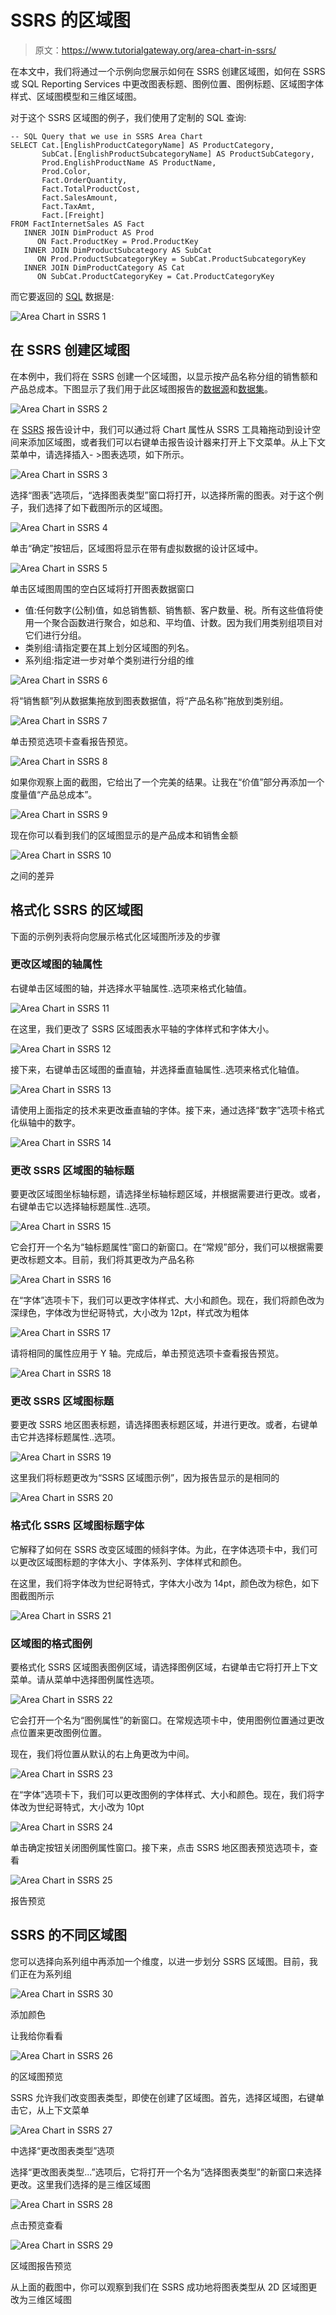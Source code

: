 # SSRS 的区域图

> 原文：<https://www.tutorialgateway.org/area-chart-in-ssrs/>

在本文中，我们将通过一个示例向您展示如何在 SSRS 创建区域图，如何在 SSRS 或 SQL Reporting Services 中更改图表标题、图例位置、图例标题、区域图字体样式、区域图模型和三维区域图。

对于这个 SSRS 区域图的例子，我们使用了定制的 SQL 查询:

```
-- SQL Query that we use in SSRS Area Chart
SELECT Cat.[EnglishProductCategoryName] AS ProductCategory, 
       SubCat.[EnglishProductSubcategoryName] AS ProductSubCategory, 
       Prod.EnglishProductName AS ProductName, 
       Prod.Color, 
       Fact.OrderQuantity, 
       Fact.TotalProductCost, 
       Fact.SalesAmount, 
       Fact.TaxAmt, 
       Fact.[Freight]
FROM FactInternetSales AS Fact
   INNER JOIN DimProduct AS Prod
      ON Fact.ProductKey = Prod.ProductKey
   INNER JOIN DimProductSubcategory AS SubCat
      ON Prod.ProductSubcategoryKey = SubCat.ProductSubcategoryKey 
   INNER JOIN DimProductCategory AS Cat 
      ON SubCat.ProductCategoryKey = Cat.ProductCategoryKey
```

而它要返回的 [SQL](https://www.tutorialgateway.org/sql/) 数据是:

![Area Chart in SSRS 1](img/bc1407af2df84b6d4d577300481556b1.png)

## 在 SSRS 创建区域图

在本例中，我们将在 SSRS 创建一个区域图，以显示按产品名称分组的销售额和产品总成本。下图显示了我们用于此区域图报告的[数据源](https://www.tutorialgateway.org/ssrs-shared-data-source/)和[数据集](https://www.tutorialgateway.org/shared-dataset-in-ssrs/)。

![Area Chart in SSRS 2](img/c6cb88059a388130517c64f6d10c4cfc.png)

在 [SSRS](https://www.tutorialgateway.org/ssrs/) 报告设计中，我们可以通过将 Chart 属性从 SSRS 工具箱拖动到设计空间来添加区域图，或者我们可以右键单击报告设计器来打开上下文菜单。从上下文菜单中，请选择插入- >图表选项，如下所示。

![Area Chart in SSRS 3](img/0e9624e12451c82ea92b04c7687f1cfa.png)

选择“图表”选项后，“选择图表类型”窗口将打开，以选择所需的图表。对于这个例子，我们选择了如下截图所示的区域图。

![Area Chart in SSRS 4](img/bd780a483d759f6ca7c03659e7e1c1f0.png)

单击“确定”按钮后，区域图将显示在带有虚拟数据的设计区域中。

![Area Chart in SSRS 5](img/57b05ccef9aa36bd5b4a5a93d5acd9d6.png)

单击区域图周围的空白区域将打开图表数据窗口

*   值:任何数字(公制)值，如总销售额、销售额、客户数量、税。所有这些值将使用一个聚合函数进行聚合，如总和、平均值、计数。因为我们用类别组项目对它们进行分组。
*   类别组:请指定要在其上划分区域图的列名。
*   系列组:指定进一步对单个类别进行分组的维

![Area Chart in SSRS 6](img/ac5694761db41d2e1f8b32986477a8a2.png)

将“销售额”列从数据集拖放到图表数据值，将“产品名称”拖放到类别组。

![Area Chart in SSRS 7](img/28877b0266a2b8fed16f87b85ba9d5fa.png)

单击预览选项卡查看报告预览。

![Area Chart in SSRS 8](img/e02572e3f2ef280d3bfb6ba1a1a59587.png)

如果你观察上面的截图，它给出了一个完美的结果。让我在“价值”部分再添加一个度量值“产品总成本”。

![Area Chart in SSRS 9](img/aea42f696368089b635d1095cee536ef.png)

现在你可以看到我们的区域图显示的是产品成本和销售金额

![Area Chart in SSRS 10](img/50b03c2d1553e4f5e2bf1d2443218ea2.png)

之间的差异

## 格式化 SSRS 的区域图

下面的示例列表将向您展示格式化区域图所涉及的步骤

### 更改区域图的轴属性

右键单击区域图的轴，并选择水平轴属性..选项来格式化轴值。

![Area Chart in SSRS 11](img/dd6978f412dbe78c871e4b6028edbb96.png)

在这里，我们更改了 SSRS 区域图表水平轴的字体样式和字体大小。

![Area Chart in SSRS 12](img/1f79ecb51bbd1e1bbb6a2db3010dba32.png)

接下来，右键单击区域图的垂直轴，并选择垂直轴属性..选项来格式化轴值。

![Area Chart in SSRS 13](img/68a80a2ea7e38862e9118fead810d240.png)

请使用上面指定的技术来更改垂直轴的字体。接下来，通过选择“数字”选项卡格式化纵轴中的数字。

![Area Chart in SSRS 14](img/261ed1aa7cbad9c377a6c5dea492ab55.png)

### 更改 SSRS 区域图的轴标题

要更改区域图坐标轴标题，请选择坐标轴标题区域，并根据需要进行更改。或者，右键单击它以选择轴标题属性..选项。

![Area Chart in SSRS 15](img/ca1f11bf74289189f4224acff77ce7cc.png)

它会打开一个名为“轴标题属性”窗口的新窗口。在“常规”部分，我们可以根据需要更改标题文本。目前，我们将其更改为产品名称

![Area Chart in SSRS 16](img/cd6d8aa6499c2cafdd27b804334366f8.png)

在“字体”选项卡下，我们可以更改字体样式、大小和颜色。现在，我们将颜色改为深绿色，字体改为世纪哥特式，大小改为 12pt，样式改为粗体

![Area Chart in SSRS 17](img/1eca67fbd4fc57029a2570e8112ade09.png)

请将相同的属性应用于 Y 轴。完成后，单击预览选项卡查看报告预览。

![Area Chart in SSRS 18](img/ec9a11301f21fd190efadc06575b2262.png)

### 更改 SSRS 区域图标题

要更改 SSRS 地区图表标题，请选择图表标题区域，并进行更改。或者，右键单击它并选择标题属性..选项。

![Area Chart in SSRS 19](img/0eb0fadc7339a47d3ced6b6a0784cdfa.png)

这里我们将标题更改为“SSRS 区域图示例”，因为报告显示的是相同的

![Area Chart in SSRS 20](img/b614c15ef3d7c97d802900f82df23dcb.png)

### 格式化 SSRS 区域图标题字体

它解释了如何在 SSRS 改变区域图的倾斜字体。为此，在字体选项卡中，我们可以更改区域图标题的字体大小、字体系列、字体样式和颜色。

在这里，我们将字体改为世纪哥特式，字体大小改为 14pt，颜色改为棕色，如下图截图所示

![Area Chart in SSRS 21](img/8849b562a04368c4ba1e702902d1044f.png)

### 区域图的格式图例

要格式化 SSRS 区域图表图例区域，请选择图例区域，右键单击它将打开上下文菜单。请从菜单中选择图例属性选项。

![Area Chart in SSRS 22](img/871ef7609819941fd153aa434d6b9f08.png)

它会打开一个名为“图例属性”的新窗口。在常规选项卡中，使用图例位置通过更改点位置来更改图例位置。

现在，我们将位置从默认的右上角更改为中间。

![Area Chart in SSRS 23](img/4c37eb31dcd69a5ecc0cce40c7c2ce44.png)

在“字体”选项卡下，我们可以更改图例的字体样式、大小和颜色。现在，我们将字体改为世纪哥特式，大小改为 10pt

![Area Chart in SSRS 24](img/b8e3a30bea82409ba14d064c15ca476a.png)

单击确定按钮关闭图例属性窗口。接下来，点击 SSRS 地区图表预览选项卡，查看

![Area Chart in SSRS 25](img/7ff9a670f3af9270478bf61b1e6f9fb4.png)

报告预览

## SSRS 的不同区域图

您可以选择向系列组中再添加一个维度，以进一步划分 SSRS 区域图。目前，我们正在为系列组

![Area Chart in SSRS 30](img/723bd74f6fcd07f38938140944fb3e20.png)

添加颜色

让我给你看看

![Area Chart in SSRS 26](img/2654227734d2cbd3e746e0cb2a3dc0ec.png)

的区域图预览

SSRS 允许我们改变图表类型，即使在创建了区域图。首先，选择区域图，右键单击它，从上下文菜单

![Area Chart in SSRS 27](img/93bd20ddb9f0d750f8bdcd9bab4224d9.png)

中选择“更改图表类型”选项

选择“更改图表类型...”选项后，它将打开一个名为“选择图表类型”的新窗口来选择更改。这里我们选择的是三维区域图

![Area Chart in SSRS 28](img/bae25666b40c168a9c34542b4e7d58e3.png)

点击预览查看

![Area Chart in SSRS 29](img/9cad58fd8d12e9c6b2748fa3c319086f.png)

区域图报告预览

从上面的截图中，你可以观察到我们在 SSRS 成功地将图表类型从 2D 区域图更改为三维区域图